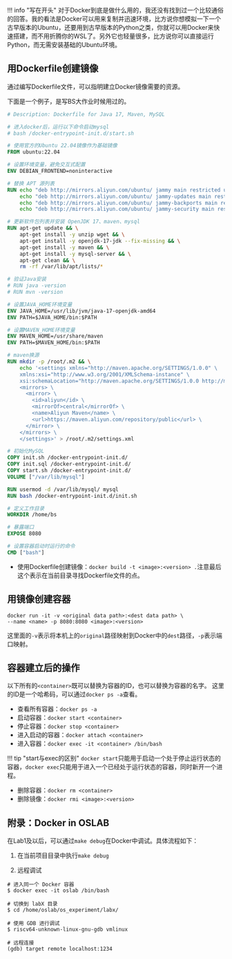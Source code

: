 !!! info "写在开头"
    对于Docker到底是做什么用的，我还没有找到过一个比较通俗的回答。我的看法是Docker可以用来复制并迅速环境，比方说你想模拟一下一个古早版本的Ubuntu，还要用到古早版本的Python之类，你就可以用Docker来快速搭建，而不用折腾你的WSL了。另外它也轻量很多，比方说你可以直接运行Python，而无需安装基础的Ubuntu环境。

## 用Dockerfile创建镜像

通过编写Dockerfile文件，可以指明建立Docker镜像需要的资源。

下面是一个例子，是写BS大作业时候用过的。
```dockerfile
# Description: Dockerfile for Java 17, Maven, MySQL

# 进入docker后，运行以下命令启动mysql
# bash /docker-entrypoint-init.d/start.sh

# 使用官方的Ubuntu 22.04镜像作为基础镜像
FROM ubuntu:22.04

# 设置环境变量，避免交互式配置
ENV DEBIAN_FRONTEND=noninteractive

# 替换 APT 源列表
RUN echo "deb http://mirrors.aliyun.com/ubuntu/ jammy main restricted universe multiverse" > /etc/apt/sources.list && \
    echo "deb http://mirrors.aliyun.com/ubuntu/ jammy-updates main restricted universe multiverse" >> /etc/apt/sources.list && \
    echo "deb http://mirrors.aliyun.com/ubuntu/ jammy-backports main restricted universe multiverse" >> /etc/apt/sources.list && \
    echo "deb http://mirrors.aliyun.com/ubuntu/ jammy-security main restricted universe multiverse" >> /etc/apt/sources.list

# 更新软件包列表并安装 OpenJDK 17、maven、mysql
RUN apt-get update && \
    apt-get install -y unzip wget && \
    apt-get install -y openjdk-17-jdk --fix-missing && \
    apt-get install -y maven && \
    apt-get install -y mysql-server && \
    apt-get clean && \
    rm -rf /var/lib/apt/lists/*

# 验证Java安装
# RUN java -version
# RUN mvn -version

# 设置JAVA_HOME环境变量
ENV JAVA_HOME=/usr/lib/jvm/java-17-openjdk-amd64
ENV PATH=$JAVA_HOME/bin:$PATH

# 设置MAVEN_HOME环境变量
ENV MAVEN_HOME=/usr/share/maven
ENV PATH=$MAVEN_HOME/bin:$PATH

# maven换源 
RUN mkdir -p /root/.m2 && \
    echo '<settings xmlns="http://maven.apache.org/SETTINGS/1.0.0" \
    xmlns:xsi="http://www.w3.org/2001/XMLSchema-instance" \
    xsi:schemaLocation="http://maven.apache.org/SETTINGS/1.0.0 http://maven.apache.org/xsd/settings-1.0.0.xsd"> \
    <mirrors> \
      <mirror> \
        <id>aliyun</id> \
        <mirrorOf>central</mirrorOf> \
        <name>Aliyun Maven</name> \
        <url>https://maven.aliyun.com/repository/public</url> \
      </mirror> \
    </mirrors> \
    </settings>' > /root/.m2/settings.xml

# 初始化MySQL
COPY init.sh /docker-entrypoint-init.d/
COPY init.sql /docker-entrypoint-init.d/
COPY start.sh /docker-entrypoint-init.d/
VOLUME ["/var/lib/mysql"]

RUN usermod -d /var/lib/mysql/ mysql
RUN bash /docker-entrypoint-init.d/init.sh

# 定义工作目录
WORKDIR /home/bs

# 暴露端口
EXPOSE 8080

# 设置容器启动时运行的命令
CMD ["bash"]
```

- 使用Dockerfile创建镜像：`docker build -t <image>:<version> .`注意最后这个表示在当前目录寻找Dockerfile文件的点。

## 用镜像创建容器

```shell
docker run -it -v <original data path>:<dest data path> \
--name <name> -p 8080:8080 <image>:<version>
```

这里面的`-v`表示将本机上的`original`路径映射到Docker中的`dest`路径，`-p`表示端口映射。

## 容器建立后的操作

以下所有的`<container>`既可以替换为容器的ID，也可以替换为容器的名字。
这里的ID是一个哈希码，可以通过`docker ps -a`查看。

- 查看所有容器：`docker ps -a`
- 启动容器：`docker start <container>`
- 停止容器：`docker stop <container>`
- 进入启动的容器：`docker attach <container>`
- 进入容器：`docker exec -it <container> /bin/bash`

!!! tip "start与exec的区别"
    `docker start`只能用于启动一个处于停止运行状态的容器，`docker exec`只能用于进入一个已经处于运行状态的容器，同时新开一个进程。

- 删除容器：`docker rm <container>`
- 删除镜像：`docker rmi <image>:<version>`

## 附录：Docker in OSLAB

在Lab1及以后，可以通过`make debug`在Docker中调试。具体流程如下：

1. 在当前项目目录中执行`make debug`

2. 远程调试
```shell
# 进入同一个 Docker 容器
$ docker exec -it oslab /bin/bash

# 切换到 labX 目录
$ cd /home/oslab/os_experiment/labx/

# 使用 GDB 进行调试
$ riscv64-unknown-linux-gnu-gdb vmlinux

# 远程连接
(gdb) target remote localhost:1234
```